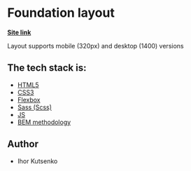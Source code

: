 # Foundation layout


**[Site link](https://iniacor.github.io/Foundation/)**

<p>Layout supports mobile (320px) and desktop (1400) versions</p>

## The tech stack is:

- [HTML5](https://en.wikipedia.org/wiki/HTML5)
- [CSS3](https://en.wikipedia.org/wiki/CSS)
- [Flexbox](https://en.wikipedia.org/wiki/CSS_Flexible_Box_Layout)
- [Sass (Scss)](https://sass-lang.com/)
- [JS](https://en.wikipedia.org/wiki/JavaScript)
- [BEM methodology](https://en.bem.info/methodology/)

## Author
- Ihor Kutsenko
